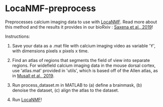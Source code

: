 # LocaNMF-preprocess

Preprocesses calcium imaging data to use with [LocaNMF](https://github.com/ikinsella/locaNMF). Read more about this method and the results it provides in our bioRxiv : [Saxena et al., 2019](https://www.biorxiv.org/content/10.1101/650093v2)!

Instructions:

1) Save your data as a .mat file with calcium imaging video as variable 'Y', with dimensions pixels x pixels x time.

2) Find an atlas of regions that segments the field of view into separate regions. For widefield calcium imaging data in the mouse dorsal cortex, use 'atlas.mat' provided in 'utils', which is based off of the Allen atlas, as in [Musall et al., 2019](https://www.nature.com/articles/s41593-019-0502-4).

3) Run process_dataset.m in MATLAB to (a) define a brainmask, (b) denoise the dataset, (c) align the atlas to the dataset.

4) Run [LocaNMF](https://github.com/ikinsella/locaNMF)!
